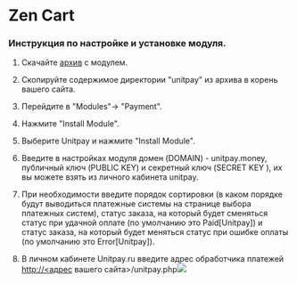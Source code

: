 # Zen Cart

### Инструкция по настройке и установке модуля. <a id="instrukciya-po-nastroike-i-ustanovke-modulya"></a>

1. Скачайте [архив](https://github.com/unitpay/zencart) с модулем.

2. Скопируйте содержимое директории "unitpay" из архива в корень вашего сайта.

3. Перейдите в "Modules"-&gt; "Payment".

4. Нажмите "Install Module".

5. Выберите Unitpay и нажмите "Install Module".

6. Введите в настройках модуля домен \(DOMAIN\) - unitpay.money, публичный ключ \(PUBLIC KEY\) и секретный ключ \(SECRET KEY \), их вы можете взять из личного кабинета unitpay.

7. При необходимости введите порядок сортировки \(в каком порядке будут выводиться платежные системы на странице выбора платежных систем\), статус заказа, на который будет сменяться статус при удачной оплате \(по умолчанию это Paid\[Unitpay\]\) и статус заказа, на который будет меняться статус при ошибке оплаты \(по умолчанию это Error\[Unitpay\]\).

8. В личном кабинете Unitpay.ru введите адрес обработчика платежей [http://&lt;адрес](http://xn--/%3C-8cdug0fj/) вашего сайта&gt;/unitpay.php![](https://s3.amazonaws.com/helpscout.net/docs/assets/551a91dbe4b0221aadf24410/images/588722e1dd8c8e73b3e8f083/file-HdckvhNBxs.png)

